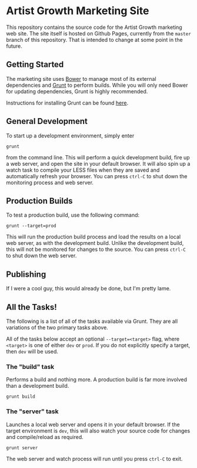 # Artist Growth Marketing Site

This repository contains the source code for the Artist Growth marketing web
site. The site itself is hosted on Github Pages, currently from the `master`
branch of this repository. That is intended to change at some point in the
future.

## Getting Started

The marketing site uses [Bower](http://bower.io/) to manage most of its external
dependencies and [Grunt](http://gruntjs.com/) to perform builds. While you will
only need Bower for updating dependencies, Grunt is highly recommended.

Instructions for installing Grunt can be found [here](http://gruntjs.com/getting-started).

## General Development

To start up a development environment, simply enter

```shell
grunt
```

from the command line. This will perform a quick development build, fire up a
web server, and open the site in your default browser. It will also spin up a
watch task to compile your LESS files when they are saved and automatically
refresh your browser. You can press `ctrl-C` to shut down the monitoring
process and web server.

## Production Builds

To test a production build, use the following command:

```shell
grunt --target=prod
```

This will run the production build process and load the results on a local web
server, as with the development build. Unlike the development build, this will
not be monitored for changes to the source. You can press `ctrl-C` to shut down
the web server.

## Publishing

If I were a cool guy, this would already be done, but I'm pretty lame.

## All the Tasks!

The following is a list of all of the tasks available via Grunt. They are all
variations of the two primary tasks above.

All of the tasks below accept an optional `--target=<target>` flag, where
`<target>` is one of either `dev` or `prod`. If you do not explicitly specify a
target, then `dev` will be used.

### The "build" task

Performs a build and nothing more. A production build is far more involved than
a development build.

```shell
grunt build
```

### The "server" task

Launches a local web server and opens it in your default browser. If the target
environment is `dev`, this will also watch your source code for changes and
compile/reload as required.

```shell
grunt server
```

The web server and watch process will run until you press `ctrl-C` to exit.
